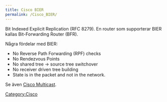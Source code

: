 ```yaml
---
title: Cisco BIER
permalink: /Cisco_BIER/
---
```


Bit Indexed Explicit Replication (RFC 8279). En router som supporterar
BIER kallas Bit-Forwarding Router (BFR).

Några fördelar med BIER:

-   No Reverse Path Forwarding (RPF) checks
-   No Rendezvous Points
-   No shared tree -\> source tree switchover
-   No receiver driven tree building
-   State is in the packet and not in the network.

Se även [Cisco Multicast](/Cisco_Multicast "wikilink").

[Category:Cisco](/Category:Cisco "wikilink")